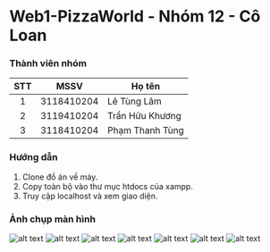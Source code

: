 # Web1-PizzaWorld - Nhóm 12 - Cô Loan

### Thành viên nhóm
|STT|MSSV      |Họ tên         |
|:-:|:--------:|---------------|
| 1 |3118410204|Lê Tùng Lâm    |
| 2 |3119410204|Trần Hữu Khương|
| 3 |3118410204|Phạm Thanh Tùng|
### Hướng dẫn
1. Clone đồ án về máy.
2. Copy toàn bộ vào thư mục htdocs của xampp.
3. Truy cập localhost và xem giao diện.
### Ảnh chụp màn hình
![alt text]("./img/screenshot/sc1.png")
![alt text]("./img/screenshot/sc2.png")
![alt text]("./img/screenshot/sc3.png")
![alt text]("./img/screenshot/sc4.png")
![alt text]("./img/screenshot/sc5.png")
![alt text]("./img/screenshot/sc6.png")
![alt text]("./img/screenshot/sc7.png")